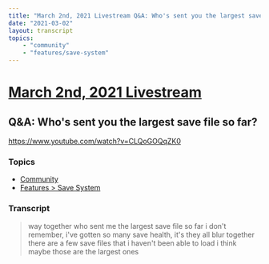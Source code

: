 ```yaml
---
title: "March 2nd, 2021 Livestream Q&A: Who's sent you the largest save file so far?"
date: "2021-03-02"
layout: transcript
topics:
    - "community"
    - "features/save-system"
---
```

# [March 2nd, 2021 Livestream](../2021-03-02.md)
## Q&A: Who's sent you the largest save file so far?
https://www.youtube.com/watch?v=CLQoGOQqZK0

### Topics
* [Community](../topics/community.md)
* [Features > Save System](../topics/features/save-system.md)

### Transcript

> way together who sent me the largest save file so far i don't remember, i've gotten so many save health, it's they all blur together there are a few save files that i haven't been able to load i think maybe those are the largest ones
